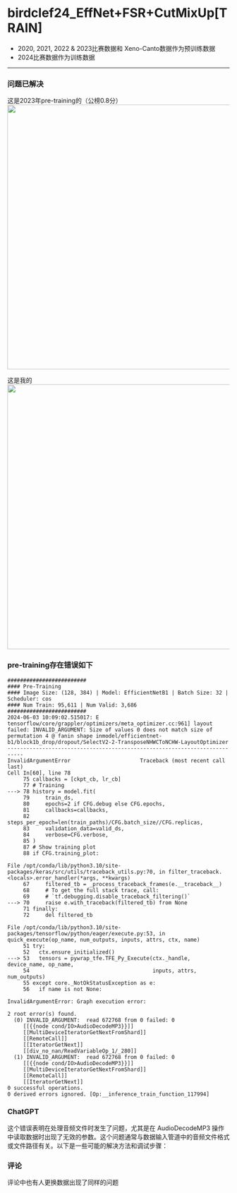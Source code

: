 # birdclef24_EffNet+FSR+CutMixUp[TRAIN]

* 2020, 2021, 2022 & 2023比赛数据和 Xeno-Canto数据作为预训练数据
* 2024比赛数据作为训练数据

-----------------
### 问题已解决
这是2023年pre-training的（公榜0.8分）  
<img src="https://github.com/XUAN717/BirdCLEF-2024/assets/97745870/57cc075b-b60c-4fee-85db-1b01865238f5" width="600">

这是我的  
<img src="https://github.com/XUAN717/BirdCLEF-2024/assets/97745870/c29fb46e-cef5-4495-95ed-81e2c9f2bc3a" width="600">

### pre-training存在错误如下

```
#########################
#### Pre-Training
#### Image Size: (128, 384) | Model: EfficientNetB1 | Batch Size: 32 | Scheduler: cos
#### Num Train: 95,611 | Num Valid: 3,686
#########################
2024-06-03 10:09:02.515017: E tensorflow/core/grappler/optimizers/meta_optimizer.cc:961] layout failed: INVALID_ARGUMENT: Size of values 0 does not match size of permutation 4 @ fanin shape inmodel/efficientnet-b1/block1b_drop/dropout/SelectV2-2-TransposeNHWCToNCHW-LayoutOptimizer
---------------------------------------------------------------------------
InvalidArgumentError                      Traceback (most recent call last)
Cell In[60], line 78
     75 callbacks = [ckpt_cb, lr_cb]
     77 # Training
---> 78 history = model.fit(
     79     train_ds, 
     80     epochs=2 if CFG.debug else CFG.epochs, 
     81     callbacks=callbacks, 
     82     steps_per_epoch=len(train_paths)/CFG.batch_size//CFG.replicas,
     83     validation_data=valid_ds, 
     84     verbose=CFG.verbose,
     85 )
     87 # Show training plot
     88 if CFG.training_plot:

File /opt/conda/lib/python3.10/site-packages/keras/src/utils/traceback_utils.py:70, in filter_traceback.<locals>.error_handler(*args, **kwargs)
     67     filtered_tb = _process_traceback_frames(e.__traceback__)
     68     # To get the full stack trace, call:
     69     # `tf.debugging.disable_traceback_filtering()`
---> 70     raise e.with_traceback(filtered_tb) from None
     71 finally:
     72     del filtered_tb

File /opt/conda/lib/python3.10/site-packages/tensorflow/python/eager/execute.py:53, in quick_execute(op_name, num_outputs, inputs, attrs, ctx, name)
     51 try:
     52   ctx.ensure_initialized()
---> 53   tensors = pywrap_tfe.TFE_Py_Execute(ctx._handle, device_name, op_name,
     54                                       inputs, attrs, num_outputs)
     55 except core._NotOkStatusException as e:
     56   if name is not None:

InvalidArgumentError: Graph execution error:

2 root error(s) found.
  (0) INVALID_ARGUMENT:  read 672768 from 0 failed: 0
	 [[{{node cond/IO>AudioDecodeMP3}}]]
	 [[MultiDeviceIteratorGetNextFromShard]]
	 [[RemoteCall]]
	 [[IteratorGetNext]]
	 [[div_no_nan/ReadVariableOp_1/_280]]
  (1) INVALID_ARGUMENT:  read 672768 from 0 failed: 0
	 [[{{node cond/IO>AudioDecodeMP3}}]]
	 [[MultiDeviceIteratorGetNextFromShard]]
	 [[RemoteCall]]
	 [[IteratorGetNext]]
0 successful operations.
0 derived errors ignored. [Op:__inference_train_function_117994]
```
### ChatGPT   
这个错误表明在处理音频文件时发生了问题，尤其是在 AudioDecodeMP3 操作中读取数据时出现了无效的参数。这个问题通常与数据输入管道中的音频文件格式或文件路径有关。以下是一些可能的解决方法和调试步骤：

### 评论
评论中也有人更换数据出现了同样的问题



